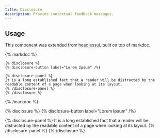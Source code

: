 ```yaml
---
title: Disclosure
description: Provide contextual feedback messages.
---
```


## Usage

This component was extended from [headlessui](https://headlessui.com/react/disclosure), built on top of markdoc.

{% markdoc %}

```markdoc
{% disclosure %}
{% disclosure-button label="Lorem Ipsum" /%}

{% disclosure-panel %}
It is a long established fact that a reader will be distracted by the readable content of a page when looking at its layout.
{% /disclosure-panel %}
{% /disclosure %}
```

{% /markdoc %}

{% disclosure %}
{% disclosure-button label="Lorem Ipsum" /%}

{% disclosure-panel %}
It is a long established fact that a reader will be distracted by the readable content of a page when looking at its layout.
{% /disclosure-panel %}
{% /disclosure %}
